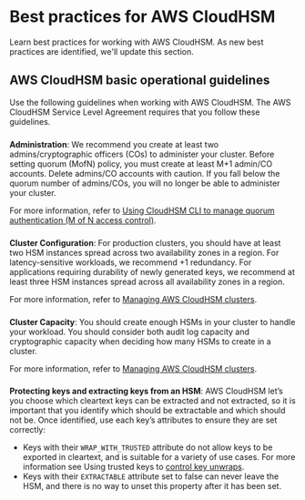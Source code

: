 # Best practices for AWS CloudHSM<a name="best-practices"></a>

Learn best practices for working with AWS CloudHSM\. As new best practices are identified, we'll update this section\.

## AWS CloudHSM basic operational guidelines<a name="base-operations"></a>

Use the following guidelines when working with AWS CloudHSM\. The AWS CloudHSM Service Level Agreement requires that you follow these guidelines\.

### <a name="w13aab9b5b5"></a>

**Administration**: We recommend you create at least two admins/cryptographic officers \(COs\) to administer your cluster\. Before setting quorum \(MofN\) policy, you must create at least M\+1 admin/CO accounts\. Delete admins/CO accounts with caution\. If you fall below the quorum number of admins/COs, you will no longer be able to administer your cluster\.

For more information, refer to [Using CloudHSM CLI to manage quorum authentication \(M of N access control\)](quorum-auth-chsm-cli.md)\.

### <a name="w13aab9b5b7"></a>

**Cluster Configuration**: For production clusters, you should have at least two HSM instances spread across two availability zones in a region\. For latency\-sensitive workloads, we recommend \+1 redundancy\. For applications requiring durability of newly generated keys, we recommend at least three HSM instances spread across all availability zones in a region\.

For more information, refer to [Managing AWS CloudHSM clusters](manage-clusters.md)\.

### <a name="w13aab9b5b9"></a>

**Cluster Capacity**: You should create enough HSMs in your cluster to handle your workload\. You should consider both audit log capacity and cryptographic capacity when deciding how many HSMs to create in a cluster\.

For more information, refer to [Managing AWS CloudHSM clusters](manage-clusters.md)\.

### <a name="best-practices-key-protection"></a>

**Protecting keys and extracting keys from an HSM**: AWS CloudHSM let’s you choose which cleartext keys can be extracted and not extracted, so it is important that you identify which should be extractable and which should not be\. Once identified, use each key’s attributes to ensure they are set correctly:
+ Keys with their `WRAP_WITH_TRUSTED` attribute do not allow keys to be exported in cleartext, and is suitable for a variety of use cases\. For more information see Using trusted keys to [control key unwraps](cloudhsm_using_trusted_keys_control_key_wrap.md)\.
+ Keys with their `EXTRACTABLE` attribute set to false can never leave the HSM, and there is no way to unset this property after it has been set\.